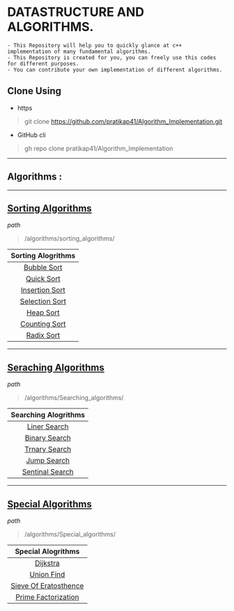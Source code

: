 # DATASTRUCTURE AND ALGORITHMS. 
	- This Repository will help you to quickly glance at c++ implementation of many fundamental algorithms.
	- This Repository is created for you, you can freely use this codes for different purposes.
	- You can contribute your own implementation of different algorithms.

## Clone Using
- https
> git clone https://github.com/pratikap41/Algorithm_Implementation.git
- GitHub cli
>gh repo clone pratikap41/Algorithm_Implementation


---
## **Algorithms** :
---
**[Sorting Algorithms](https://github.com/pratikap41/Algorithm_Implementation/tree/master/algorithms/sorting_algorithms)**
---
*path*
>/algorithms/sorting_algorithms/

| Sorting Alogrithms|
| :-----: |
| [Bubble Sort](https://github.com/pratikap41/Algorithm_Implementation/blob/master/algorithms/sorting_algorithms/bubble_sort.cpp) |
| [Quick Sort](https://github.com/pratikap41/Algorithm_Implementation/blob/master/algorithms/sorting_algorithms/quick_sort.cpp)|
| [Insertion Sort](https://github.com/pratikap41/Algorithm_Implementation/blob/master/algorithms/sorting_algorithms/insertion_sort.cpp) |
| [Selection Sort](https://github.com/pratikap41/Algorithm_Implementation/blob/master/algorithms/sorting_algorithms/selection_sort.cpp) |
| [Heap Sort](https://github.com/pratikap41/Algorithm_Implementation/blob/master/algorithms/sorting_algorithms/heap_sort.cpp) |
| [Counting Sort](https://github.com/pratikap41/Algorithm_Implementation/blob/master/algorithms/sorting_algorithms/counting_sort.cpp) |
| [Radix Sort](https://github.com/pratikap41/Algorithm_Implementation/blob/master/algorithms/sorting_algorithms/readix_sort.cpp) |

---
**[Seraching Algorithms](https://github.com/pratikap41/Algorithm_Implementation/tree/master/algorithms/searching_algorithms)**
---
*path*
>/algorithms/Searching_algorithms/

| Searching Alogrithms |
| :-----: |
|  [Liner Search](https://github.com/pratikap41/Algorithm_Implementation/blob/master/algorithms/searching_algorithms/liner_search.cpp) |
|  [Binary Search](https://github.com/pratikap41/Algorithm_Implementation/blob/master/algorithms/searching_algorithms/binary_search.cpp) |
|  [Trnary Search](https://github.com/pratikap41/Algorithm_Implementation/blob/master/algorithms/searching_algorithms/ternary_search.cpp) |
|  [Jump Search]() |
|  [Sentinal Search]() |

---
**[Special Algorithms](https://github.com/pratikap41/Algorithm_Implementation/tree/master/algorithms/special_algorithms)**
---
*path*
>/algorithms/Special_algorithms/

| Special Alogrithms |
| :-----: |
|  [Dijkstra](https://github.com/pratikap41/Algorithm_Implementation/blob/master/algorithms/special_algorithms/dijkstra.cpp) |
|  [Union Find](https://github.com/pratikap41/Algorithm_Implementation/blob/master/algorithms/special_algorithms/union_find.cpp)|
|  [Sieve Of Eratosthence](https://github.com/pratikap41/Algorithm_Implementation/blob/master/algorithms/special_algorithms/sieve_of_eratosthence.cpp) |
|  [Prime Factorization](https://github.com/pratikap41/Algorithm_Implementation/blob/master/algorithms/special_algorithms/prime_factorization.cpp) |
